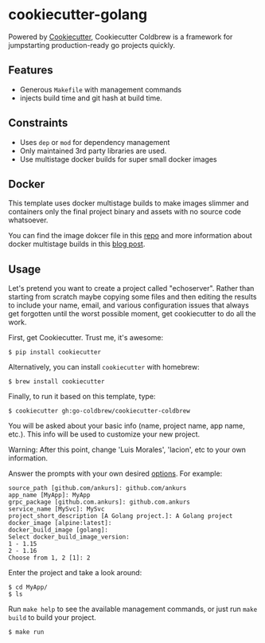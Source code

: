 # cookiecutter-golang

Powered by [Cookiecutter](https://github.com/audreyr/cookiecutter), Cookiecutter Coldbrew is a framework for jumpstarting production-ready go projects quickly.

## Features

- Generous `Makefile` with management commands
- injects build time and git hash at build time.

## Constraints

- Uses `dep` or `mod` for dependency management
- Only maintained 3rd party libraries are used.
- Use multistage docker builds for super small docker images

## Docker

This template uses docker multistage builds to make images slimmer and containers only the final project binary and assets with no source code whatsoever.

You can find the image dokcer file in this [repo](https://github.com/lacion/alpine-golang-buildimage) and more information about docker multistage builds in this [blog post](https://www.critiqus.com/post/multi-stage-docker-builds/).

## Usage

Let's pretend you want to create a project called "echoserver". Rather than starting from scratch maybe copying 
some files and then editing the results to include your name, email, and various configuration issues that always 
get forgotten until the worst possible moment, get cookiecutter to do all the work.

First, get Cookiecutter. Trust me, it's awesome:
```console
$ pip install cookiecutter
```

Alternatively, you can install `cookiecutter` with homebrew:
```console
$ brew install cookiecutter
```

Finally, to run it based on this template, type:
```console
$ cookiecutter gh:go-coldbrew/cookiecutter-coldbrew
```

You will be asked about your basic info (name, project name, app name, etc.). This info will be used to customize your new project.

Warning: After this point, change 'Luis Morales', 'lacion', etc to your own information.

Answer the prompts with your own desired [options](). For example:
```console
source_path [github.com/ankurs]: github.com/ankurs
app_name [MyApp]: MyApp
grpc_package [github.com.ankurs]: github.com.ankurs
service_name [MySvc]: MySvc
project_short_description [A Golang project.]: A Golang project
docker_image [alpine:latest]:
docker_build_image [golang]:
Select docker_build_image_version:
1 - 1.15
2 - 1.16
Choose from 1, 2 [1]: 2
```

Enter the project and take a look around:
```console
$ cd MyApp/
$ ls
```

Run `make help` to see the available management commands, or just run `make build` to build your project.
```console
$ make run
```


